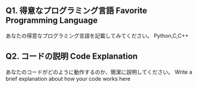 ## Q1. 得意なプログラミング言語 Favorite Programming Language
あなたの得意なプログラミング言語を記載してみてください。
Python,C,C++

## Q2. コードの説明 Code Explanation
あなたのコードがどのように動作するのか、簡潔に説明してください。
Write a brief explanation about how your code works here
